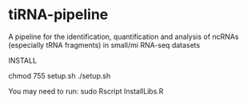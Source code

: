 # tiRNA-pipeline

A pipeline for the identification, quantification and analysis of ncRNAs (especially tRNA fragments) in small/mi RNA-seq datasets

INSTALL

chmod 755 setup.sh
./setup.sh

You may need to run:
sudo Rscript InstallLibs.R

